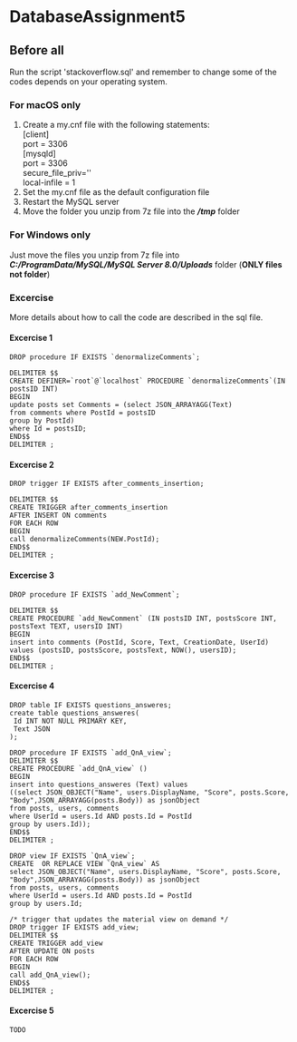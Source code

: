 # DatabaseAssignment5

## Before all
Run the script 'stackoverflow.sql' and remember to change some of the codes depends on your operating system.

### For macOS only
1. Create a my.cnf file with the following statements: <br/>
[client] <br/>
port		= 3306 <br/>
[mysqld] <br/>
port		= 3306 <br/>
secure_file_priv='' <br/>
local-infile = 1 <br/>
2. Set the my.cnf file as the default configuration file
3. Restart the MySQL server
4. Move the folder you unzip from 7z file into the ***/tmp*** folder

### For Windows only
Just move the files you unzip from 7z file into ***C:/ProgramData/MySQL/MySQL Server 8.0/Uploads*** folder (**ONLY files not folder**)

### Excercise
More details about how to call the code are described in the sql file.

#### Excercise 1
```
DROP procedure IF EXISTS `denormalizeComments`;

DELIMITER $$
CREATE DEFINER=`root`@`localhost` PROCEDURE `denormalizeComments`(IN postsID INT)
BEGIN
update posts set Comments = (select JSON_ARRAYAGG(Text) 
from comments where PostId = postsID 
group by PostId) 
where Id = postsID;
END$$
DELIMITER ;
```

#### Excercise 2
```
DROP trigger IF EXISTS after_comments_insertion;

DELIMITER $$
CREATE TRIGGER after_comments_insertion 
AFTER INSERT ON comments
FOR EACH ROW
BEGIN 
call denormalizeComments(NEW.PostId);
END$$
DELIMITER ;
```

#### Excercise 3
```
DROP procedure IF EXISTS `add_NewComment`;

DELIMITER $$
CREATE PROCEDURE `add_NewComment` (IN postsID INT, postsScore INT, postsText TEXT, usersID INT)
BEGIN
insert into comments (PostId, Score, Text, CreationDate, UserId) 
values (postsID, postsScore, postsText, NOW(), usersID);
END$$
DELIMITER ;
```

#### Excercise 4
```
DROP table IF EXISTS questions_answeres;
create table questions_answeres(
 Id INT NOT NULL PRIMARY KEY,
 Text JSON
);

DROP procedure IF EXISTS `add_QnA_view`;
DELIMITER $$
CREATE PROCEDURE `add_QnA_view` ()
BEGIN
insert into questions_answeres (Text) values 
((select JSON_OBJECT("Name", users.DisplayName, "Score", posts.Score, "Body",JSON_ARRAYAGG(posts.Body)) as jsonObject
from posts, users, comments 
where UserId = users.Id AND posts.Id = PostId 
group by users.Id));
END$$
DELIMITER ;

DROP view IF EXISTS `QnA_view`;
CREATE  OR REPLACE VIEW `QnA_view` AS
select JSON_OBJECT("Name", users.DisplayName, "Score", posts.Score, "Body",JSON_ARRAYAGG(posts.Body)) as jsonObject
from posts, users, comments 
where UserId = users.Id AND posts.Id = PostId 
group by users.Id;

/* trigger that updates the material view on demand */
DROP trigger IF EXISTS add_view; 
DELIMITER $$
CREATE TRIGGER add_view 
AFTER UPDATE ON posts
FOR EACH ROW
BEGIN 
call add_QnA_view(); 
END$$
DELIMITER ;
```

#### Excercise 5
```
TODO
```
